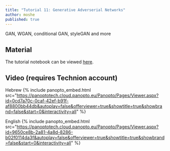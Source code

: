 ```yaml
---
title: "Tutorial 11: Generative Adverserial Networks"
author: moshe
published: true
---
```


GAN, WGAN, conditional GAN, styleGAN and more

## Material

The tutorial notebook can be viewed [here](https://nbviewer.org/github/vistalab-technion/cs236781-tutorials/blob/master/t12-%20GAN/tutorial12-GAN.ipynb?flush_cache=true).

## Video (requires Technion account)

Hebrew
{% include panopto_embed.html src="https://panoptotech.cloud.panopto.eu/Panopto/Pages/Viewer.aspx?id=0cd7a70c-0caf-42ef-b91f-af8800bb44db&autoplay=false&offerviewer=true&showtitle=true&showbrand=false&start=0&interactivity=all" %}


English
{% include panopto_embed.html src="https://panoptotech.cloud.panopto.eu/Panopto/Pages/Viewer.aspx?id=9650ce8b-2a81-4a8d-8286-b02f0114da3f&autoplay=false&offerviewer=true&showtitle=true&showbrand=false&start=0&interactivity=all" %}

